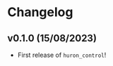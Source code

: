 # Changelog

<!--next-version-placeholder-->

## v0.1.0 (15/08/2023)

- First release of `huron_control`!